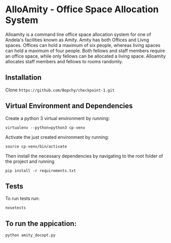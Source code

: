 # AlloAmity - Office Space Allocation System

Alloamity is a command line office space allocation system for one of Andela's facilities known as Amity. Amity has both Offices and Livng spaces. Offices can hold a maximum of six people, whereas living spaces can hold a maximum of four people. Both fellows and staff members require an office space, while only fellows can be allocated a living space. Alloamity allocates staff members and fellows to rooms randomly.  

## Installation

Clone `https://github.com/Bopchy/checkpoint-1.git`

## Virtual Environment and Dependencies 

Create a python 3 virtual environment by running:
	
	virtualenv --python=python3 cp-venv

Activate the just created environment by running: 
	
	source cp-venv/bin/activate

Then install the necessary dependencies by navigating to the root folder of the project and running 
	
	pip install -r requirements.txt

## Tests

To run tests run:

	nosetests

## To run the appication:

	python amity_docopt.py

